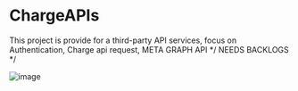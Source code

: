 # ChargeAPIs

This project is provide for a third-party API services, focus on Authentication, Charge api request, META GRAPH API */ NEEDS BACKLOGS */

![image](https://github.com/lynh7/META-Hub/assets/64021765/620d3721-44da-48f9-a5e4-720064a5dba2)
